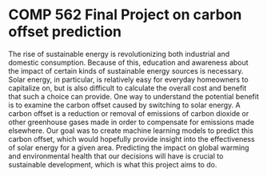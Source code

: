 # COMP 562 Final Project on carbon offset prediction

The rise of sustainable energy is revolutionizing both industrial and domestic consumption. Because of this, education and awareness about the impact of certain kinds of sustainable energy sources is necessary. Solar energy, in particular, is relatively easy for everyday homeowners to capitalize on, but is also difficult to calculate the overall cost and benefit that such a choice can provide. One way to understand the potential benefit is to examine the carbon offset  caused by switching to solar energy. A carbon offset is a reduction or removal of emissions of carbon dioxide or other greenhouse gases made in order to compensate for emissions made elsewhere. Our goal was to create machine learning models to predict this carbon offset, which would hopefully provide insight into the effectiveness of solar energy for a given area. Predicting the impact on global warming and environmental health that our decisions will have is crucial to sustainable development, which is what this project aims to do.
